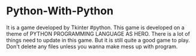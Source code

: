 # Python-With-Python
It is a game developed by Tkinter #python. This game is developed on a theme of PYTHON PROGRAMMING LANGUAGE AS HERO.
There is a lot of things need to update in this game. But it is still quite a good game to play.
Don't delete any files unless you wanna make mess up with program.

